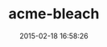 ---
layout: post
title:  "acme-bleach"
repo:   "smathy/acme-bleach"
date:   2015-02-18 16:58:26
gemurl: https://github.com/smathy/acme-bleach
---